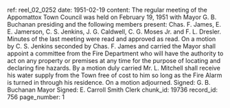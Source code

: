ref: reel_02_0252
date: 1951-02-19
content: The regular meeting of the Appomattox Town Council was held on February 19, 1951 with Mayor G. B. Buchanan presiding and the following members present: Chas. F. James, E. E. Jamerson, C. S. Jenkins, J. G. Caldwell, C. G. Moses Jr. and F. L. Dresler. Minutes of the last meeting were read and approved as read. On a motion by C. S. Jenkins seconded by Chas. F. James and carried the Mayor shall appoint a committee from the Fire Department who will have the authority to act on any property or premises at any time for the purpose of locating and declaring fire hazards. By a motion duly carried Mr. L. Mitchell shall receive his water supply from the Town free of cost to him so long as the Fire Alarm is turned in through his residence. On a motion adjourned.
Signed: G. B. Buchanan Mayor
Signed: E. Carroll Smith Clerk
chunk_id: 19736
record_id: 756
page_number: 1

